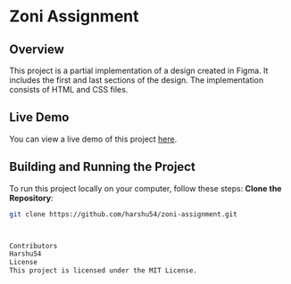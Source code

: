 # Zoni Assignment

## Overview

This project is a partial implementation of a design created in Figma. It includes the first and last sections of the design. The implementation consists of HTML and CSS files.

  ## Live Demo

You can view a live demo of this project [here](https://eloquent-pony-11751b.netlify.app/).



## Building and Running the Project

To run this project locally on your computer, follow these steps:
**Clone the Repository**: 
   ```bash
   git clone https://github.com/harshu54/zoni-assignment.git

 

Contributors
Harshu54
License
This project is licensed under the MIT License.






